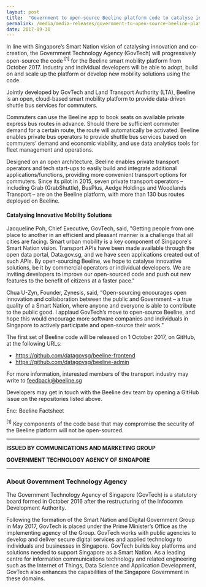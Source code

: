 ```yaml
---
layout: post
title:  "Government to open-source Beeline platform code to catalyse industry and public innovation"
permalink: /media/media-releases/government-to-open-source-beeline-platform-code-to-catalyse-industry-and-public-innovation
date: 2017-09-30
---
```

In line with Singapore’s Smart Nation vision of catalysing innovation and co-creation, the Government Technology Agency (GovTech) will progressively open-source the code <sup>[1]</sup> for the Beeline smart mobility platform from October 2017. Industry and individual developers will be able to adopt, build on and scale up the platform or develop new mobility solutions using the code. 

Jointly developed by GovTech and Land Transport Authority (LTA), Beeline is an open, cloud-based smart mobility platform to provide data-driven shuttle bus services for commuters. 

Commuters can use the Beeline app to book seats on available private express bus routes in advance. Should there be sufficient commuter demand for a certain route, the route will automatically be activated. Beeline enables private bus operators to provide shuttle bus services based on commuters’ demand and economic viability, and use data analytics tools for fleet management and operations. 

Designed on an open architecture, Beeline enables private transport operators and tech start-ups to easily build and integrate additional applications/functions, providing more convenient transport options for commuters.  Since its pilot in 2015, seven private transport operators – including Grab (GrabShuttle), BusPlus, Aedge Holdings and Woodlands Transport – are on the Beeline platform, with more than 130 bus routes deployed on Beeline.

#### **Catalysing Innovative Mobility Solutions**

Jacqueline Poh, Chief Executive, GovTech, said, "Getting people from one place to another in an efficient and pleasant manner is a challenge that all cities are facing.  Smart urban mobility is a key component of Singapore's Smart Nation vision. Transport APIs have been made available through the open data portal, Data.gov.sg, and we have seen applications created out of such APIs. By open-sourcing Beeline, we hope to catalyse innovative solutions, be it by commercial operators or individual developers.  We are inviting developers to improve our open-sourced code and push out new features to the benefit of citizens at a faster pace."
 
Chua U-Zyn, Founder, Zynesis, said, “Open-sourcing encourages open innovation and collaboration between the public and Government – a true quality of a Smart Nation, where anyone and everyone is able to contribute to the public good. I applaud GovTech’s move to open-source Beeline, and hope this would encourage more software companies and individuals in Singapore to actively participate and open-source their work."

The first set of Beeline code will be released on 1 October 2017, on GitHub, at the following URLs:
* https://github.com/datagovsg/beeline-frontend
* https://github.com/datagovsg/beeline-admin
 
For more information, interested members of the transport industry may write to feedback@beeline.sg 

Developers may get in touch with the Beeline dev team by opening a GitHub issue on the repositories listed above.

Enc: Beeline Factsheet

<sup>[1]</sup> Key components of the code base that may compromise the security of the Beeline platform will not be open-sourced.

---

**ISSUED BY COMMUNICATIONS AND MARKETING GROUP**

**GOVERNMENT TECHNOLOGY AGENCY OF SINGAPORE** 

---

### **About Government Technology Agency**
The Government Technology Agency of Singapore (GovTech) is a statutory board formed in October 2016 after the restructuring of the Infocomm Development Authority. 

Following the formation of the Smart Nation and Digital Government Group in May 2017, GovTech is placed under the Prime Minister’s Office as the implementing agency of the Group. GovTech works with public agencies to develop and deliver secure digital services and applied technology to individuals and businesses in Singapore. GovTech builds key platforms and solutions needed to support Singapore as a Smart Nation. As a leading centre for information communications technology and related engineering such as the Internet of Things, Data Science and Application Development, GovTech also enhances the capabilities of the Singapore Government in these domains. 
